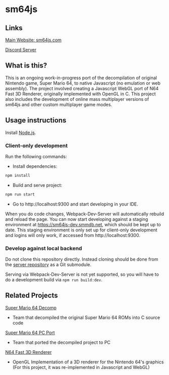 # sm64js

## Links

[Main Website: sm64js.com](https://sm64js.com)

[Discord Server](https://discord.gg/7UaDnJt)

## What is this?

This is an ongoing work-in-progress port of the decompilation of original Nintendo game,
Super Mario 64, to native Javascript (no emulation or web assembly).
The project involved creating a Javascript WebGL port of N64 Fast 3D Renderer,
originally implemented with OpenGL in C.
This project also includes the development of online mass multiplayer versions of sm64js
and other custom multiplayer game modes.

## Usage instructions

Install [Node.js](https://nodejs.org/).

### Client-only development

Run the following commands:

- Install dependencies:

```sh
npm install
```

- Build and serve project:

```sh
npm run start
```

- Go to http://localhost:9300 and start developing in your IDE.

When you do code changes, Webpack-Dev-Server will automatically rebuild and reload the page.
You can now start developing against a staging environment at https://sm64js-dev.smmdb.net,
which should be kept up to date.
This staging environment is only set up for client-only development and logins will only work,
if accessed from http://localhost:9300.

### Develop against local backend

Do not clone this repository directly.
Instead cloning should be done from the [server repository](https://github.com/sm64js/sm64js-mmo-server)
as a Git submodule.

Serving via Webpack-Dev-Server is not yet supported,
so you will have to do a development build via `npm run build:dev`.

## Related Projects

[Super Mario 64 Decomp](https://github.com/n64decomp/sm64)

- Team that decompiled the original Super Mario 64 ROMs into C source code

[Super Mario 64 PC Port](https://github.com/sm64-port/sm64-port)

- Team that ported the decompiled project to PC

[N64 Fast 3D Renderer](https://github.com/Emill/n64-fast3d-engine)

- OpenGL Implementation of a 3D renderer for the Nintendo 64's graphics
  (For this project, it was re-implemented in Javascript and WebGL)
